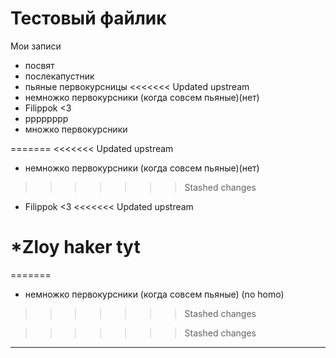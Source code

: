 ﻿# Тестовый файлик


Мои записи

* посвят
* послекапустник
* пьяные первокурсницы
<<<<<<< Updated upstream
* немножко первокурсники (когда совсем пьяные)(нет)
* Filippok <3
* рррррррр
* множко первокурсники

=======
<<<<<<< Updated upstream
* немножко первокурсники (когда совсем пьяные)(нет)
>>>>>>> Stashed changes
* Filippok <3
<<<<<<< Updated upstream

*Zloy haker tyt
=======
=======
* немножко первокурсники (когда совсем пьяные) (no homo)

>>>>>>> Stashed changes

>>>>>>> Stashed changes
--------------
